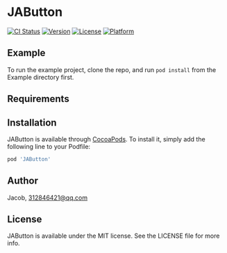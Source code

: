 # JAButton

[![CI Status](http://img.shields.io/travis/312846421@qq.com/JAButton.svg?style=flat)](https://travis-ci.org/312846421@qq.com/JAButton)
[![Version](https://img.shields.io/cocoapods/v/JAButton.svg?style=flat)](http://cocoapods.org/pods/JAButton)
[![License](https://img.shields.io/cocoapods/l/JAButton.svg?style=flat)](http://cocoapods.org/pods/JAButton)
[![Platform](https://img.shields.io/cocoapods/p/JAButton.svg?style=flat)](http://cocoapods.org/pods/JAButton)

## Example

To run the example project, clone the repo, and run `pod install` from the Example directory first.

## Requirements

## Installation

JAButton is available through [CocoaPods](http://cocoapods.org). To install
it, simply add the following line to your Podfile:

```ruby
pod 'JAButton'
```

## Author

Jacob, 312846421@qq.com

## License

JAButton is available under the MIT license. See the LICENSE file for more info.
